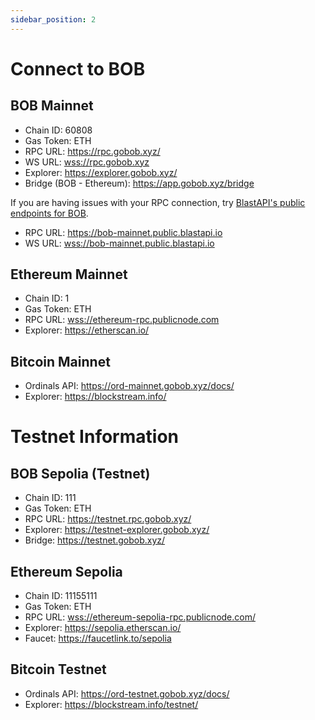 ```yaml
---
sidebar_position: 2
---
```


# Connect to BOB

## BOB Mainnet

- Chain ID: 60808
- Gas Token: ETH
- RPC URL: https://rpc.gobob.xyz/
- WS URL: [wss://rpc.gobob.xyz](wss://rpc.gobob.xyz)
- Explorer: https://explorer.gobob.xyz/
- Bridge (BOB - Ethereum): https://app.gobob.xyz/bridge

If you are having issues with your RPC connection, try [BlastAPI's public endpoints for BOB](https://blastapi.io/public-api/bob).

- RPC URL: https://bob-mainnet.public.blastapi.io
- WS URL: [wss://bob-mainnet.public.blastapi.io](wss://bob-mainnet.public.blastapi.io)

## Ethereum Mainnet

- Chain ID: 1
- Gas Token: ETH
- RPC URL: [wss://ethereum-rpc.publicnode.com](wss://ethereum-rpc.publicnode.com)
- Explorer: https://etherscan.io/

## Bitcoin Mainnet

- Ordinals API: https://ord-mainnet.gobob.xyz/docs/
- Explorer: https://blockstream.info/

# Testnet Information

## BOB Sepolia (Testnet)

- Chain ID: 111
- Gas Token: ETH
- RPC URL: https://testnet.rpc.gobob.xyz/
- Explorer: https://testnet-explorer.gobob.xyz/
- Bridge: https://testnet.gobob.xyz/

## Ethereum Sepolia

- Chain ID: 11155111
- Gas Token: ETH
- RPC URL: [wss://ethereum-sepolia-rpc.publicnode.com/](wss://ethereum-sepolia-rpc.publicnode.com/)
- Explorer: https://sepolia.etherscan.io/
- Faucet: https://faucetlink.to/sepolia

## Bitcoin Testnet

- Ordinals API: https://ord-testnet.gobob.xyz/docs/
- Explorer: https://blockstream.info/testnet/
